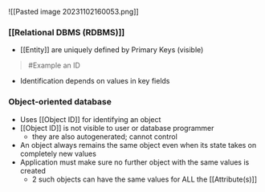 ![[Pasted image 20231102160053.png]]
### [[Relational DBMS (RDBMS)]]
- [[Entity]] are uniquely defined by Primary Keys (visible)
>	#Example 
>	an ID
- Identification depends on values in key fields

### Object-oriented database
- Uses [[Object ID]] for identifying an object
- [[Object ID]] is not visible to user or database programmer
	- they are also autogenerated; cannot control
- An object always remains the same object even when its state takes on completely new values
- Application must make sure no further object with the same values is created
	- 2 such objects can have the same values for ALL the [[Attribute(s)]]